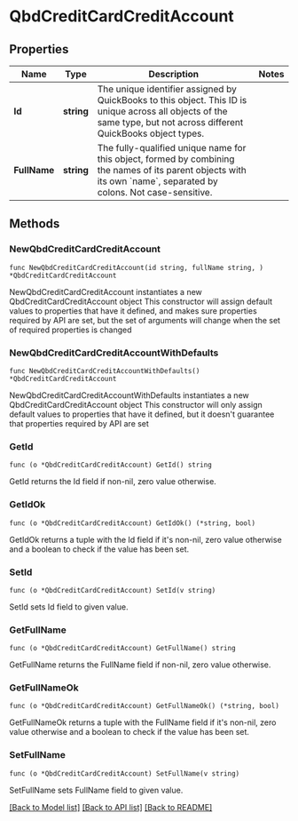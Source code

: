 # QbdCreditCardCreditAccount

## Properties

Name | Type | Description | Notes
------------ | ------------- | ------------- | -------------
**Id** | **string** | The unique identifier assigned by QuickBooks to this object. This ID is unique across all objects of the same type, but not across different QuickBooks object types. | 
**FullName** | **string** | The fully-qualified unique name for this object, formed by combining the names of its parent objects with its own &#x60;name&#x60;, separated by colons. Not case-sensitive. | 

## Methods

### NewQbdCreditCardCreditAccount

`func NewQbdCreditCardCreditAccount(id string, fullName string, ) *QbdCreditCardCreditAccount`

NewQbdCreditCardCreditAccount instantiates a new QbdCreditCardCreditAccount object
This constructor will assign default values to properties that have it defined,
and makes sure properties required by API are set, but the set of arguments
will change when the set of required properties is changed

### NewQbdCreditCardCreditAccountWithDefaults

`func NewQbdCreditCardCreditAccountWithDefaults() *QbdCreditCardCreditAccount`

NewQbdCreditCardCreditAccountWithDefaults instantiates a new QbdCreditCardCreditAccount object
This constructor will only assign default values to properties that have it defined,
but it doesn't guarantee that properties required by API are set

### GetId

`func (o *QbdCreditCardCreditAccount) GetId() string`

GetId returns the Id field if non-nil, zero value otherwise.

### GetIdOk

`func (o *QbdCreditCardCreditAccount) GetIdOk() (*string, bool)`

GetIdOk returns a tuple with the Id field if it's non-nil, zero value otherwise
and a boolean to check if the value has been set.

### SetId

`func (o *QbdCreditCardCreditAccount) SetId(v string)`

SetId sets Id field to given value.


### GetFullName

`func (o *QbdCreditCardCreditAccount) GetFullName() string`

GetFullName returns the FullName field if non-nil, zero value otherwise.

### GetFullNameOk

`func (o *QbdCreditCardCreditAccount) GetFullNameOk() (*string, bool)`

GetFullNameOk returns a tuple with the FullName field if it's non-nil, zero value otherwise
and a boolean to check if the value has been set.

### SetFullName

`func (o *QbdCreditCardCreditAccount) SetFullName(v string)`

SetFullName sets FullName field to given value.



[[Back to Model list]](../README.md#documentation-for-models) [[Back to API list]](../README.md#documentation-for-api-endpoints) [[Back to README]](../README.md)


